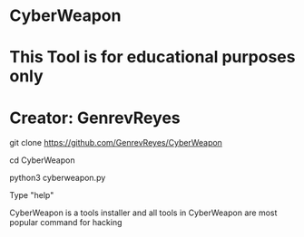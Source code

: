 # CyberWeapon
# This Tool is for educational purposes only
# Creator: GenrevReyes

git clone https://github.com/GenrevReyes/CyberWeapon

cd CyberWeapon

python3 cyberweapon.py

Type "help"



CyberWeapon is a tools installer
and all tools in CyberWeapon are most popular command for hacking






